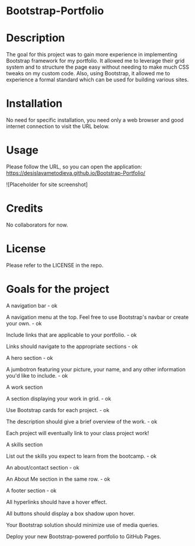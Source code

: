 # Bootstrap-Portfolio

# Description
The goal for this project was to gain more experience in implementing Bootstrap framework for my portfolio. It allowed me to leverage their grid system and to structure the page easy without needing to make much CSS tweaks on my custom code. Also, using Bootstrap, it allowed me to experience a formal standard which can be used for building various sites. 

# Installation
No need for specific installation, you need only a web browser and good internet connection to visit the URL below.

# Usage
Please follow the URL, so you can open the application: https://desislavametodieva.github.io/Bootstrap-Portfolio/

![Placeholder for site screenshot]

# Credits
No collaborators for now.

# License
Please refer to the LICENSE in the repo.

# Goals for the project

A navigation bar - ok 

A navigation menu at the top. Feel free to use Bootstrap's navbar or create your own. - ok

Include links that are applicable to your portfolio.   - ok

Links should navigate to the appropriate sections - ok

A hero section - ok 

A jumbotron featuring your picture, your name, and any other information you'd like to include. - ok 

A work section

A section displaying your work in grid. - ok

Use Bootstrap cards for each project. - ok

The description should give a brief overview of the work. - ok

Each project will eventually link to your class project work!

A skills section

List out the skills you expect to learn from the bootcamp. - ok

An about/contact section - ok

An About Me section in the same row. - ok 

A footer section - ok

All hyperlinks should have a hover effect.

All buttons should display a box shadow upon hover. 

Your Bootstrap solution should minimize use of media queries.

Deploy your new Bootstrap-powered portfolio to GitHub Pages.